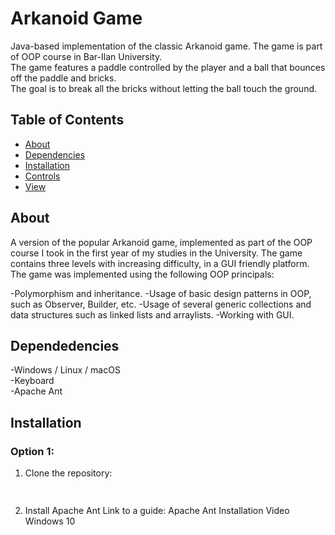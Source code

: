 # Arkanoid Game
Java-based implementation of the classic Arkanoid game. The game is part of OOP course in Bar-Ilan University.  
The game features a paddle controlled by the player and a ball that bounces off the paddle and bricks.  
The goal is to break all the bricks without letting the ball touch the ground.

## Table of Contents
- [About](#about-the-project)
- [Dependencies](#dependencies)
- [Installation](#installation)
- [Controls](#controls)
- [View](#view)

## About
A version of the popular Arkanoid game, implemented as part of the OOP course I took in the first year of my studies in the University.
The game contains three levels with increasing difficulty, in a GUI friendly platform.
The game was implemented using the following OOP principals:

-Polymorphism and inheritance.
-Usage of basic design patterns in OOP, such as Observer, Builder, etc.
-Usage of several generic collections and data structures such as linked lists and arraylists.
-Working with GUI.

## Dependedencies
-Windows / Linux / macOS  
-Keyboard  
-Apache Ant  

## Installation
### Option 1:  
1. Clone the repository:
   ```bash
     
3. Install Apache Ant Link to a guide: Apache Ant Installation Video Windows 10
